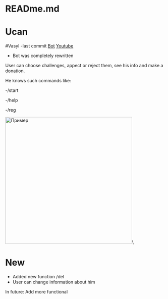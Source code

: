 # READme.md
# Ucan
#Vasyl -last commit
[Bot](http://t.me/pyToTest_bot)
[Youtube](https://youtu.be/DIKqtZG3B2E)

- Bot was completely rewritten

User can choose challenges, appect or reject them, see his info and make a donation.

He knows such commands like:

-/start

-/help

-/reg

<img width="402" alt="Пример" src="https://user-images.githubusercontent.com/94603459/147418560-16f621e1-a9fd-471a-b6a5-e2fc367610f2.PNG">\

# New
- Added new function /del
- User can change information about him

In future:
Add more functional




